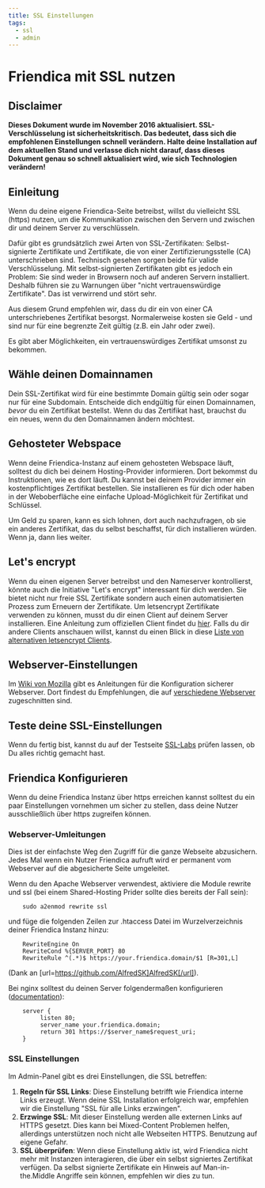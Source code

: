 ```yaml
---
title: SSL Einstellungen
tags:
  - ssl
  - admin
---
```

# Friendica mit SSL nutzen

## Disclaimer

**Dieses Dokument wurde im November 2016 aktualisiert.
SSL-Verschlüsselung ist sicherheitskritisch.
Das bedeutet, dass sich die empfohlenen Einstellungen schnell verändern.
Halte deine Installation auf dem aktuellen Stand und verlasse dich nicht darauf, dass dieses Dokument genau so schnell aktualisiert wird, wie sich Technologien verändern!**

## Einleitung

Wenn du deine eigene Friendica-Seite betreibst, willst du vielleicht SSL (https) nutzen, um die Kommunikation zwischen den Servern und zwischen dir und deinem Server zu verschlüsseln.

Dafür gibt es grundsätzlich zwei Arten von SSL-Zertifikaten: Selbst-signierte Zertifikate und Zertifikate, die von einer Zertifizierungsstelle (CA) unterschrieben sind.
Technisch gesehen sorgen beide für valide Verschlüsselung.
Mit selbst-signierten Zertifikaten gibt es jedoch ein Problem:
Sie sind weder in Browsern noch auf anderen Servern installiert.
Deshalb führen sie zu Warnungen über "nicht vertrauenswürdige Zertifikate".
Das ist verwirrend und stört sehr.

Aus diesem Grund empfehlen wir, dass du dir ein von einer CA unterschriebenes Zertifikat besorgst.
Normalerweise kosten sie Geld - und sind nur für eine begrenzte Zeit gültig (z.B. ein Jahr oder zwei).

Es gibt aber Möglichkeiten, ein vertrauenswürdiges Zertifikat umsonst zu bekommen.

## Wähle deinen Domainnamen

Dein SSL-Zertifikat wird für eine bestimmte Domain gültig sein oder sogar nur für eine Subdomain.
Entscheide dich endgültig für einen Domainnamen, *bevor* du ein Zertifikat bestellst.
Wenn du das Zertifikat hast, brauchst du ein neues, wenn du den Domainnamen ändern möchtest.

## Gehosteter Webspace

Wenn deine Friendica-Instanz auf einem gehosteten Webspace läuft, solltest du dich bei deinem Hosting-Provider informieren.
Dort bekommst du Instruktionen, wie es dort läuft.
Du kannst bei deinem Provider immer ein kostenpflichtiges Zertifikat bestellen.
Sie installieren es für dich oder haben in der Weboberfläche eine einfache Upload-Möglichkeit für Zertifikat und Schlüssel.

Um Geld zu sparen, kann es sich lohnen, dort auch nachzufragen, ob sie ein anderes Zertifikat, das du selbst beschaffst, für dich installieren würden.
Wenn ja, dann lies weiter.


## Let's encrypt

Wenn du einen eigenen Server betreibst und den Nameserver kontrollierst, könnte auch die Initiative "Let's encrypt" interessant für dich werden.
Sie bietet nicht nur freie SSL Zertifikate sondern auch einen automatisierten Prozess zum Erneuern der Zertifikate.
Um letsencrypt Zertifikate verwenden zu können, musst du dir einen Client auf deinem Server installieren.
Eine Anleitung zum offiziellen Client findet du [hier](https://certbot.eff.org/).
Falls du dir andere Clients anschauen willst, kannst du einen Blick in diese [Liste von alternativen letsencrypt Clients](https://letsencrypt.org/docs/client-options/).

## Webserver-Einstellungen

Im [Wiki von Mozilla](https://wiki.mozilla.org/Security/Server_Side_TLS) gibt es Anleitungen für die Konfiguration sicherer Webserver.
Dort findest du Empfehlungen, die auf [verschiedene Webserver](https://wiki.mozilla.org/Security/Server_Side_TLS#Recommended_Server_Configurations) zugeschnitten sind.

## Teste deine SSL-Einstellungen

Wenn du fertig bist, kannst du auf der Testseite [SSL-Labs](https://www.ssllabs.com/ssltest/) prüfen lassen, ob Du alles richtig gemacht hast.

## Friendica Konfigurieren

Wenn du deine Friendica Instanz über https erreichen kannst solltest du ein paar Einstellungen vornehmen um sicher zu stellen, dass deine Nutzer ausschließlich über https zugreifen können.

### Webserver-Umleitungen

Dies ist der einfachste Weg den Zugriff für die ganze Webseite abzusichern.
Jedes Mal wenn ein Nutzer Friendica aufruft wird er permanent vom Webserver auf die abgesicherte Seite umgeleitet.

Wenn du den Apache Webserver verwendest, aktiviere die Module rewrite und ssl (bei einem Shared-Hosting Prider sollte dies bereits der Fall sein):

        sudo a2enmod rewrite ssl

und füge die folgenden Zeilen zur .htaccess Datei im Wurzelverzeichnis deiner Friendica Instanz hinzu:

        RewriteEngine On
        RewriteCond %{SERVER_PORT} 80
        RewriteRule ^(.*)$ https://your.friendica.domain/$1 [R=301,L]

(Dank an [url=https://github.com/AlfredSK]AlfredSK[/url]).

Bei nginx solltest du deinen Server folgendermaßen konfigurieren ([documentation](https://www.nginx.com/blog/creating-nginx-rewrite-rules/)):

        server {
             listen 80;
             server_name your.friendica.domain;
             return 301 https://$server_name$request_uri;
        }

### SSL Einstellungen

Im Admin-Panel gibt es drei Einstellungen, die SSL betreffen:

1. **Regeln für SSL Links**: Diese Einstellung betrifft wie Friendica interne Links erzeugt. Wenn deine SSL Installation erfolgreich war, empfehlen wir die Einstellung "SSL für alle Links erzwingen".
2. **Erzwinge SSL**: Mit dieser Einstellung werden alle externen Links auf HTTPS gesetzt. Dies kann bei Mixed-Content Problemen helfen, allerdings unterstützen noch nicht alle Webseiten HTTPS. Benutzung auf eigene Gefahr.
3. **SSL überprüfen**: Wenn diese Einstellung aktiv ist, wird Friendica nicht mehr mit Instanzen interagieren, die über ein selbst signiertes Zertifikat verfügen. Da selbst signierte Zertifikate ein Hinweis auf Man-in-the.Middle Angriffe sein können, empfehlen wir dies zu tun.
